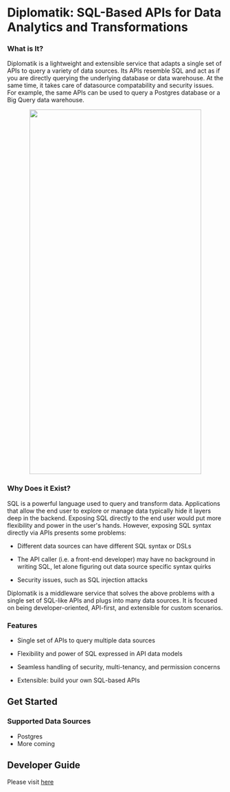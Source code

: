 # Diplomatik: SQL-Based APIs for Data Analytics and Transformations

### What is It?

Diplomatik is a lightweight and extensible service that adapts a single set of APIs to query a variety of data sources.
Its APIs resemble SQL and act as if you are directly querying the underlying database or data warehouse. 
At the same time, it takes care of datasource compatability and security issues. For example, the same APIs can be used 
to query a Postgres database or a Big Query data warehouse.

<p align="center">
  <img src="https://github.com/fretz12/diplomatik/assets/41805201/60e5b0c8-4bbd-4d15-b23f-26cd02acef57" width="400" height="850"/>
</p>


### Why Does it Exist?

SQL is a powerful language used to query and transform data. Applications that allow the end user to explore or manage 
data typically hide it layers deep in the backend. Exposing SQL directly to the end user would put more flexibility 
and power in the user's hands. However, exposing SQL syntax directly via APIs presents some problems:

- Different data sources can have different SQL syntax or DSLs

- The API caller (i.e. a front-end developer) may have no background in writing SQL, let alone figuring out data source 
specific syntax quirks

- Security issues, such as SQL injection attacks

Diplomatik is a middleware service that solves the above problems with a single set of SQL-like APIs and plugs into 
many data sources. It is focused on being developer-oriented, API-first, and extensible for custom scenarios.

### Features

- Single set of APIs to query multiple data sources

- Flexibility and power of SQL expressed in API data models

- Seamless handling of security, multi-tenancy, and permission concerns

- Extensible: build your own SQL-based APIs

## Get Started

### Supported Data Sources

- Postgres
- More coming

## Developer Guide

Please visit [here](https://fretz12.github.io/diplomatik/)
